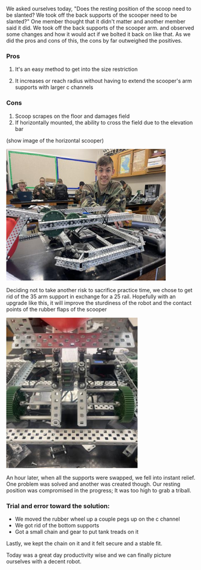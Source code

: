 ﻿We asked ourselves today, "Does the resting position of the scoop need to be slanted? We took off the back supports of the scooper need to be slanted?" One member thought that it didn't matter and another member said it did. We took off the back supports of the scooper arm. and observed some changes and how it would act if we bolted it back on like that. As we did the pros and cons of this, the cons by far outweighed the positives. 

### Pros
1. It's an easy method to get into the size restriction

2. It increases or reach radius without having to extend the scooper's arm supports with larger c channels 

### Cons
1. Scoop scrapes on the floor and damages field
2. If horizontally mounted, the ability to cross the field due to the elevation bar

(show image of the horizontal scooper) 

 <img src="media/horizontalleitner.jpeg" width="425" height="350">

Deciding not to take another risk to sacrifice practice time, we chose to get rid of the 35 arm support in exchange for a 25 rail. Hopefully with an upgrade like this,  it will improve the sturdiness of the robot and the contact points of the rubber flaps of the scooper

 <img src="media/armbar.jpeg" width="350" height="400">

An hour later, when all the supports were swapped, we fell into instant relief. One problem was solved and another was created though. Our resting position was compromised in the progress; It was too high to grab a triball. 
### Trial and error toward the solution:
* We moved the rubber wheel up a couple pegs up on the c channel
* We got rid of the bottom supports 
* Got a small chain and gear to put tank treads on it

Lastly, we kept the chain on it and it felt secure and a stable fit. 

Today was a great day productivity wise and we can finally picture ourselves with a decent robot.
